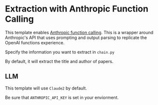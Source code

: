 # Extraction with Anthropic Function Calling

This template enables [Anthropic function calling](https://python.langchain.com/docs/integrations/chat/extraction_anthropic_functions).
This is a wrapper around Anthropic's API that uses prompting and output parsing to replicate the OpenAI functions experience.

Specify the information you want to extract in `chain.py`

By default, it will extract the title and author of papers.

##  LLM

This template will use `Claude2` by default. 

Be sure that `ANTHROPIC_API_KEY` is set in your enviorment.
